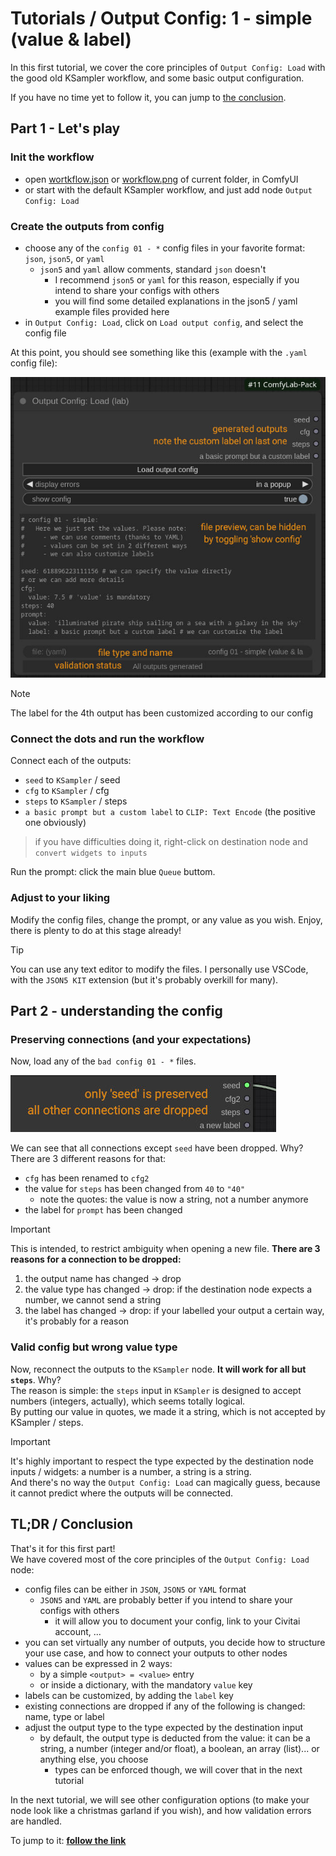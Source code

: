 # Tutorials / Output Config: 1 - simple (value & label)

In this first tutorial, we cover the core principles of `Output Config: Load` with the good old KSampler workflow, and some basic output configuration.

If you have no time yet to follow it, you can jump to [the conclusion](#tldr--conclusion).

## Part 1 - Let's play

### Init the workflow

- open [wortkflow.json](./wortkflow.json) or [workflow.png](./workflow.png) of current folder, in ComfyUI
- or start with the default KSampler workflow, and just add node `Output Config: Load`

### Create the outputs from config

- choose any of the `config 01 - *` config files in your favorite format: `json`, `json5`, or `yaml`
  - `json5` and `yaml` allow comments, standard `json` doesn't
    - I recommend `json5` or `yaml` for this reason, especially if you intend to share your configs with others
    - you will find some detailed explanations in the json5 / yaml example files provided here
- in `Output Config: Load`, click on `Load output config`, and select the config file

At this point, you should see something like this (example with the `.yaml` config file):

![node detail](./details/result%2001.jpg)

> [!NOTE]
> The label for the 4th output has been customized according to our config

### Connect the dots and run the workflow

Connect each of the outputs:

- `seed` to `KSampler` / seed
- `cfg` to `KSampler` / cfg
- `steps` to `KSampler` / steps
- `a basic prompt but a custom label` to `CLIP: Text Encode` (the positive one obviously)

> if you have difficulties doing it, right-click on destination node and `convert widgets to inputs`

Run the prompt: click the main blue `Queue` buttom.

### Adjust to your liking

Modify the config files, change the prompt, or any value as you wish. Enjoy, there is plenty to do at this stage already!

> [!TIP]
> You can use any text editor to modify the files. I personally use VSCode, with the `JSON5 KIT` extension (but it's probably overkill for many).

## Part 2 - understanding the config

### Preserving connections (and your expectations)

Now, load any of the `bad config 01 - *` files.

![node detail](./details/result%2002.jpg)

We can see that all connections except `seed` have been dropped. Why? There are 3 different reasons for that:

- `cfg` has been renamed to `cfg2`
- the value for `steps` has been changed from `40` to `"40"`
  - note the quotes: the value is now a string, not a number anymore
- the label for `prompt` has been changed

> [!IMPORTANT]
> This is intended, to restrict ambiguity when opening a new file. **There are 3 reasons for a connection to be dropped:**
>
> 1. the output name has changed -> drop
> 2. the value type has changed -> drop: if the destination node expects a number, we cannot send a string
> 3. the label has changed -> drop: if your labelled your output a certain way, it's probably for a reason

### Valid config but wrong value type

Now, reconnect the outputs to the `KSampler` node. **It will work for all but `steps`**. Why? \
The reason is simple: the `steps` input in `KSampler` is designed to accept numbers (integers, actually), which seems totally logical. \
By putting our value in quotes, we made it a string, which is not accepted by KSampler / steps.

> [!IMPORTANT]
> It's highly important to respect the type expected by the destination node inputs / widgets: a number is a number, a string is a string. \
> And there's no way the `Output Config: Load` can magically guess, because it cannot predict where the outputs will be connected.

## TL;DR / Conclusion

That's it for this first part!\
We have covered most of the core principles of the `Output Config: Load` node:

- config files can be either in `JSON`, `JSON5` or `YAML` format
  - `JSON5` and `YAML` are probably better if you intend to share your configs with others
    - it will allow you to document your config, link to your Civitai account, ...
- you can set virtually any number of outputs, you decide how to structure your use case, and how to connect your outputs to other nodes
- values can be expressed in 2 ways:
  - by a simple `<output> = <value>` entry
  - or inside a dictionary, with the mandatory `value` key
- labels can be customized, by adding the `label` key
- existing connections are dropped if any of the following is changed: name, type or label
- adjust the output type to the type expected by the destination input
  - by default, the output type is deducted from the value: it can be a string, a number (integer and/or float), a boolean, an array (list)... or anything else, you choose
    - types can be enforced though, we will cover that in the next tutorial

In the next tutorial, we will see other configuration options (to make your node look like a christmas garland if you wish), and how validation errors are handled.

To jump to it: **[follow the link](../2%20-%20more%20options/)**
